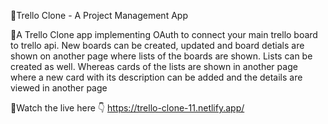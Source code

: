 📝Trello Clone - A Project Management App 

📌A Trello Clone app implementing OAuth to connect your main trello board to trello api. New boards can be created, updated and board detials are shown on another page where lists of the boards are shown. Lists can be created as well. Whereas cards of the lists are shown in another page where a new card with its description can be added and the details are viewed in another page

🚩Watch the live here 👇
https://trello-clone-11.netlify.app/
